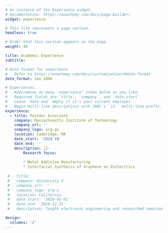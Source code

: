 ```yaml
---
# An instance of the Experience widget.
# Documentation: https://wowchemy.com/docs/page-builder/
widget: experience

# This file represents a page section.
headless: true

# Order that this section appears on the page.
weight: 40

title: Academic Experience
subtitle:

# Date format for experience
#   Refer to https://wowchemy.com/docs/customization/#date-format
date_format: Jan 2006

# Experiences.
#   Add/remove as many `experience` items below as you like.
#   Required fields are `title`, `company`, and `date_start`.
#   Leave `date_end` empty if it's your current employer.
#   Begin multi-line descriptions with YAML's `|2-` multi-line prefix.
experience:
  - title: Postdoc Associate
    company: Massachusetts Institute of Technology
    company_url: ''
    company_logo: org-gc
    location: Cambridge, MA
    date_start: '2019-10'
    date_end: ''
    description: |2-
        Research focus:
        
        * Metal Additive Manufacturing
        * Interfacial Synthesis of Graphene on Dielectrics
        
 # - title: 
 #   company: University X
 #   company_url: ''
 #   company_logo: org-x
 #   location: California
 #   date_start: '2016-01-01'
 #   date_end: '2020-12-31'
 #   description: Taught electronic engineering and researched semiconductor physics.

design:
  columns: '2'
---
```

